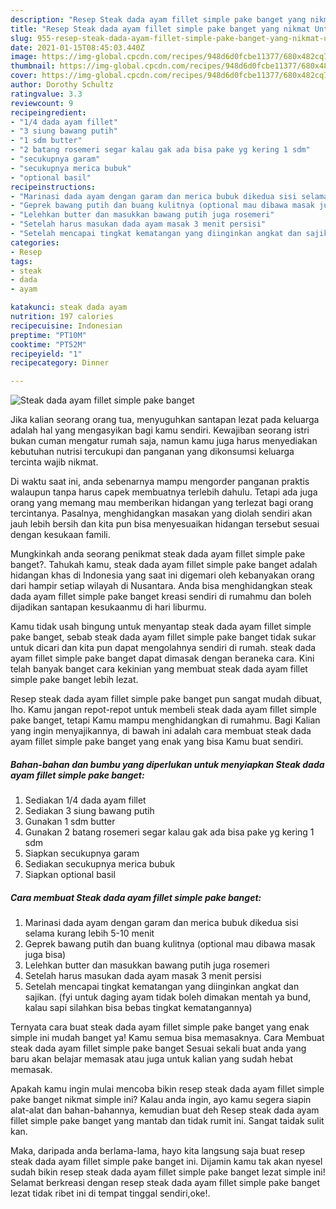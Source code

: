 ```yaml
---
description: "Resep Steak dada ayam fillet simple pake banget yang nikmat Untuk Jualan"
title: "Resep Steak dada ayam fillet simple pake banget yang nikmat Untuk Jualan"
slug: 955-resep-steak-dada-ayam-fillet-simple-pake-banget-yang-nikmat-untuk-jualan
date: 2021-01-15T08:45:03.440Z
image: https://img-global.cpcdn.com/recipes/948d6d0fcbe11377/680x482cq70/steak-dada-ayam-fillet-simple-pake-banget-foto-resep-utama.jpg
thumbnail: https://img-global.cpcdn.com/recipes/948d6d0fcbe11377/680x482cq70/steak-dada-ayam-fillet-simple-pake-banget-foto-resep-utama.jpg
cover: https://img-global.cpcdn.com/recipes/948d6d0fcbe11377/680x482cq70/steak-dada-ayam-fillet-simple-pake-banget-foto-resep-utama.jpg
author: Dorothy Schultz
ratingvalue: 3.3
reviewcount: 9
recipeingredient:
- "1/4 dada ayam fillet"
- "3 siung bawang putih"
- "1 sdm butter"
- "2 batang rosemeri segar kalau gak ada bisa pake yg kering 1 sdm"
- "secukupnya garam"
- "secukupnya merica bubuk"
- "optional basil"
recipeinstructions:
- "Marinasi dada ayam dengan garam dan merica bubuk dikedua sisi selama kurang lebih 5-10 menit"
- "Geprek bawang putih dan buang kulitnya (optional mau dibawa masak juga bisa)"
- "Lelehkan butter dan masukkan bawang putih juga rosemeri"
- "Setelah harus masukan dada ayam masak 3 menit persisi"
- "Setelah mencapai tingkat kematangan yang diinginkan angkat dan sajikan. (fyi untuk daging ayam tidak boleh dimakan mentah ya bund, kalau sapi silahkan bisa bebas tingkat kematangannya)"
categories:
- Resep
tags:
- steak
- dada
- ayam

katakunci: steak dada ayam 
nutrition: 197 calories
recipecuisine: Indonesian
preptime: "PT10M"
cooktime: "PT52M"
recipeyield: "1"
recipecategory: Dinner

---
```



![Steak dada ayam fillet simple pake banget](https://img-global.cpcdn.com/recipes/948d6d0fcbe11377/680x482cq70/steak-dada-ayam-fillet-simple-pake-banget-foto-resep-utama.jpg)

Jika kalian seorang orang tua, menyuguhkan santapan lezat pada keluarga adalah hal yang mengasyikan bagi kamu sendiri. Kewajiban seorang istri bukan cuman mengatur rumah saja, namun kamu juga harus menyediakan kebutuhan nutrisi tercukupi dan panganan yang dikonsumsi keluarga tercinta wajib nikmat.

Di waktu  saat ini, anda sebenarnya mampu mengorder panganan praktis walaupun tanpa harus capek membuatnya terlebih dahulu. Tetapi ada juga orang yang memang mau memberikan hidangan yang terlezat bagi orang tercintanya. Pasalnya, menghidangkan masakan yang diolah sendiri akan jauh lebih bersih dan kita pun bisa menyesuaikan hidangan tersebut sesuai dengan kesukaan famili. 



Mungkinkah anda seorang penikmat steak dada ayam fillet simple pake banget?. Tahukah kamu, steak dada ayam fillet simple pake banget adalah hidangan khas di Indonesia yang saat ini digemari oleh kebanyakan orang dari hampir setiap wilayah di Nusantara. Anda bisa menghidangkan steak dada ayam fillet simple pake banget kreasi sendiri di rumahmu dan boleh dijadikan santapan kesukaanmu di hari liburmu.

Kamu tidak usah bingung untuk menyantap steak dada ayam fillet simple pake banget, sebab steak dada ayam fillet simple pake banget tidak sukar untuk dicari dan kita pun dapat mengolahnya sendiri di rumah. steak dada ayam fillet simple pake banget dapat dimasak dengan beraneka cara. Kini telah banyak banget cara kekinian yang membuat steak dada ayam fillet simple pake banget lebih lezat.

Resep steak dada ayam fillet simple pake banget pun sangat mudah dibuat, lho. Kamu jangan repot-repot untuk membeli steak dada ayam fillet simple pake banget, tetapi Kamu mampu menghidangkan di rumahmu. Bagi Kalian yang ingin menyajikannya, di bawah ini adalah cara membuat steak dada ayam fillet simple pake banget yang enak yang bisa Kamu buat sendiri.

<!--inarticleads1-->

##### Bahan-bahan dan bumbu yang diperlukan untuk menyiapkan Steak dada ayam fillet simple pake banget:

1. Sediakan 1/4 dada ayam fillet
1. Sediakan 3 siung bawang putih
1. Gunakan 1 sdm butter
1. Gunakan 2 batang rosemeri segar kalau gak ada bisa pake yg kering 1 sdm
1. Siapkan secukupnya garam
1. Sediakan secukupnya merica bubuk
1. Siapkan optional basil




<!--inarticleads2-->

##### Cara membuat Steak dada ayam fillet simple pake banget:

1. Marinasi dada ayam dengan garam dan merica bubuk dikedua sisi selama kurang lebih 5-10 menit
1. Geprek bawang putih dan buang kulitnya (optional mau dibawa masak juga bisa)
1. Lelehkan butter dan masukkan bawang putih juga rosemeri
1. Setelah harus masukan dada ayam masak 3 menit persisi
1. Setelah mencapai tingkat kematangan yang diinginkan angkat dan sajikan. (fyi untuk daging ayam tidak boleh dimakan mentah ya bund, kalau sapi silahkan bisa bebas tingkat kematangannya)




Ternyata cara buat steak dada ayam fillet simple pake banget yang enak simple ini mudah banget ya! Kamu semua bisa memasaknya. Cara Membuat steak dada ayam fillet simple pake banget Sesuai sekali buat anda yang baru akan belajar memasak atau juga untuk kalian yang sudah hebat memasak.

Apakah kamu ingin mulai mencoba bikin resep steak dada ayam fillet simple pake banget nikmat simple ini? Kalau anda ingin, ayo kamu segera siapin alat-alat dan bahan-bahannya, kemudian buat deh Resep steak dada ayam fillet simple pake banget yang mantab dan tidak rumit ini. Sangat taidak sulit kan. 

Maka, daripada anda berlama-lama, hayo kita langsung saja buat resep steak dada ayam fillet simple pake banget ini. Dijamin kamu tak akan nyesel sudah bikin resep steak dada ayam fillet simple pake banget lezat simple ini! Selamat berkreasi dengan resep steak dada ayam fillet simple pake banget lezat tidak ribet ini di tempat tinggal sendiri,oke!.

